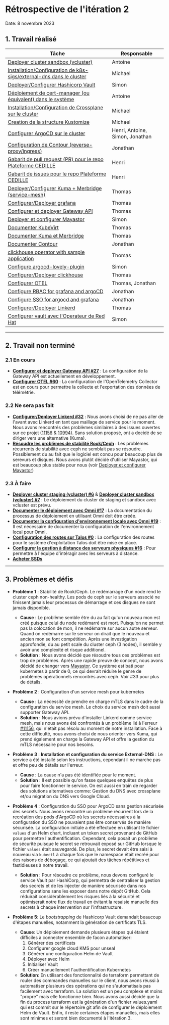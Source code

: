 # Rétrospective de l'itération 2

Date: 8 novembre 2023

## 1. Travail réalisé

| Tâche                                                                                                                                             | Responsable                     |
| ------------------------------------------------------------------------------------------------------------------------------------------------- | ------------------------------- |
| [Deployer cluster sandbox (vcluster)](https://github.com/ClubCedille/Plateforme-Cedille/issues/7)                                                 | Antoine                         |
| [Installation/Configuration de k8s-sigs/external-dns dans le cluster](https://github.com/ClubCedille/Plateforme-Cedille/issues/35)                | Michael                         |
| [Deployer/Configurer Hashicorp Vault](https://github.com/ClubCedille/Plateforme-Cedille/issues/14)                                                | Simon                           |
| [Déploiement de cert-manager (ou équivalent) dans le système](https://github.com/ClubCedille/Plateforme-Cedille/issues/26)                        | Antoine                         |
| [Installation/Configuration de Crossplane sur le cluster](https://github.com/ClubCedille/Plateforme-Cedille/issues/31)                            | Michael                         |
| [Creation de la structure Kustomize](https://github.com/ClubCedille/Plateforme-Cedille/issues/25)                                                 | Michael                         |
| [Configurer ArgoCD sur le cluster](https://github.com/ClubCedille/Plateforme-Cedille/issues/5)                                                    | Henri, Antoine, Simon, Jonathan |
| [Configuration de Contour (reverse-proxy/ingress)](https://github.com/ClubCedille/Plateforme-Cedille/issues/11)                                   | Jonathan                        |
| [Gabarit de pull request (PR) pour le repo Plateforme CEDILLE](https://github.com/orgs/ClubCedille/projects/3/views/5?pane=issue&itemId=41043072) | Henri                           |
| [Gabarit de issues pour le repo Plateforme CEDILLE](https://github.com/orgs/ClubCedille/projects/3/views/5?pane=issue&itemId=41043078)            | Henri                           |
| [Deployer/Configurer Kuma + Merbridge (service-mesh)](https://github.com/ClubCedille/Plateforme-Cedille/issues/20)                                | Thomas                          |
| [Configurer/Deployer grafana](https://github.com/ClubCedille/Plateforme-Cedille/issues/21)                                                        | Thomas                          |
| [Configurer et deployer Gateway API](https://github.com/ClubCedille/Plateforme-Cedille/issues/27)                                                 | Thomas                          |
| [Deployer et configurer Mayastor](https://github.com/ClubCedille/Plateforme-Cedille/issues/33)                                                    | Simon                           |
| [Documenter KubeVirt](https://github.com/ClubCedille/Plateforme-Cedille/issues/28)                                                                | Thomas                          |
| [Documenter Kuma et Merbridge](https://github.com/ClubCedille/Plateforme-Cedille/issues/29)                                                       | Thomas                          |
| [Documenter Contour](https://github.com/ClubCedille/Plateforme-Cedille/issues/30)                                                                 | Jonathan                        |
| [clickhouse operator with sample application](https://github.com/ClubCedille/Plateforme-Cedille/issues/37)                                        | Thomas                          |
| [Configure argocd-lovely-plugin](https://github.com/ClubCedille/Plateforme-Cedille/issues/42)                                                     | Simon                           |
| [Configurer/Deployer clickhouse](https://github.com/ClubCedille/Plateforme-Cedille/issues/58)                                                     | Thomas                          |
| [Configurer OTEL](https://github.com/ClubCedille/Plateforme-Cedille/issues/60)                                                                    | Thomas, Jonathan                |
| [Configure RBAC for grafana and argoCD](https://github.com/ClubCedille/Plateforme-Cedille/issues/61)                                              | Jonathan                        |
| [Configure SSO for argocd and grafana](https://github.com/ClubCedille/Plateforme-Cedille/issues/62)                                               | Jonathan                        |
| [Configurer/Deployer Linkerd](https://github.com/ClubCedille/Plateforme-Cedille/issues/32)                                                        | Thomas                          |
| [Configurer vault avec l'Operateur de Red Hat](https://github.com/ClubCedille/Plateforme-Cedille/issues/65)                                       | Simon                           |

---

## 2. Travail non terminé

### 2.1 En cours

- **[Configurer et deployer Gateway API #27](https://github.com/ClubCedille/Plateforme-Cedille/issues/27)**
  : La configuration de la Gateway API est actuellement en développement.
- **[Configurer OTEL #60](https://github.com/ClubCedille/Plateforme-Cedille/issues/60)**
  : La configuration de l'OpenTelemetry Collector est en cours pour permettre la
  collecte et l'exportation des données de télémétrie.

### 2.2 Ne sera pas fait

- **[Configurer/Deployer Linkerd #32](https://github.com/ClubCedille/Plateforme-Cedille/issues/32)**
  : Nous avons choisi de ne pas aller de l'avant avec Linkerd en tant que
  maillage de service pour le moment. Nous avons rencontrés des problèmes
  similaires à des issues ouvertes sur ce projet
  ([11156](https://github.com/linkerd/linkerd2/issues/11156) &
  [10994](https://github.com/linkerd/linkerd2/issues/10994)). Sans solution
  proposé, ont a decidé de se diriger vers une alternative (Kuma).
- **[Résoudre les problèmes de stabilité Rook/Ceph](https://github.com/ClubCedille/Plateforme-Cedille/issues/34)**
  : Les problèmes récurrents de stabilité avec ceph ne semblait pas se résoudre.
  Possiblement du au fait que le logiciel est concu pour beaucoup plus de
  serevurs et disques. Nous avons plutôt décidé d'utiliser Mayastor, qui est
  beaucoup plus stable pour nous (voir
  [Deployer et configurer Mayastor](https://github.com/ClubCedille/Plateforme-Cedille/issues/33))

### 2.3 À faire

- **[Deployer cluster staging (vcluster) #6](https://github.com/ClubCedille/Plateforme-Cedille/issues/6)**
  &
  **[Deployer cluster sandbox (vcluster) #7](https://github.com/ClubCedille/Plateforme-Cedille/issues/7)**
  : Le déploiement du cluster de staging et sandbox avec vcluster est prévu.
- **[Documenter le déploiement avec Omni #17](https://github.com/ClubCedille/Plateforme-Cedille/issues/17)**
  : La documentation du processus de déploiement en utilisant Omni doit être
  créée.
- **[Documenter la configuration d'environnement locale avec Omni #19](https://github.com/ClubCedille/Plateforme-Cedille/issues/19)**
  : Il est nécessaire de documenter la configuration de l'environnement local
  pour Omni.
- **[Configuration des routes sur Talos #0](https://github.com/orgs/ClubCedille/projects/3/views/5?pane=issue&itemId=41582552)**
  : La configuration des routes pour le système d'exploitation Talos doit être
  mise en place.
- **[Configurer la gestion à distance des serveurs physiques #16](https://github.com/ClubCedille/Plateforme-Cedille/issues/16)**
  : Pour permettre à l'équipe d'intéragir avec les serveurs à distance.
- **[Acheter SSDs](https://github.com/ClubCedille/Plateforme-Cedille/issues/9)**

---

## 3. Problèmes et défis

- **Problème 1** : Stabilité de Rook/Ceph. Le redémarrage d'un node rend le
  cluster ceph non-healthy. Les pods de ceph sur le serveurs associé ne
  finissent jamais leur processus de démarrage et ces disques ne sont jamais
  disponible.
  - **Cause** : Le problème semble être du au fait qu'un nouveau mon est créé
    puisque celui du node redémarré est mort. Puisqu'on ne permet pas la
    colocation de mon, il ne redémarre sur aucun autre serveur. Quand on
    redémarre sur le serveur on dirait que le nouveau et ancien mon se font
    compétition. Après une investigation approfondie, du au petit scale du
    cluster ceph (3 nodes), il semble y avoir une complexité et risque
    additionel.
  - **Solution** : Nous avons décidé que résoudre tous ces problèmes est trop de
    problèmes. Après une rapide preuve de concept, nous avons décidé de changer
    vers [Mayastor](https://openebs.io/docs/concepts/mayastor). Ce système est
    bati pour kubernetes à partir de 0, ce qui devrait réduire le genre de
    problèmes opérationnels rencontrés avec ceph. Voir #33 pour plus de détails.

- **Problème 2** : Configuration d'un service mesh pour kubernetes
  - **Cause** : La nécessité de prendre en charge mTLS dans le cadre de la
    configuration du service mesh. Le choix du service mesh doit aussi supporter
    Gateway API.
  - **Solution** : Nous avions prévu d'installer Linkerd comme service mesh,
    mais nous avons été confrontés à un problème lié à l'erreur
    [#11156](https://github.com/linkerd/linkerd2/issues/11156), qui n'était pas
    résolu au moment de notre installation. Face à cette difficulté, nous avons
    choisi de nous orienter vers Kuma, qui prend également en charge la Gateway
    API et offre la gestion du mTLS nécessaire pour nos besoins.

- **Problème 3** : **Installation et configuration du service External-DNS** :
  Le service a été installé selon les instructions, cependant il ne marche pas
  et offre peu de détails sur l'erreur.
  - **Cause** : La cause n'a pas été identifiée pour le moment.
  - **Solution** : Il est possible qu'on fasse quelques enquêtes de plus pour
    faire fonctionner le service. On est aussi en train de regarder des
    solutions alternatives comme: Gestion du DNS avec crossplane et/ou migration
    du DNS vers Google Cloud.

- **Problème 4** : Configuration du SSO pour ArgoCD sans gestion sécurisée des
  secrets. Nous avons rencontré un problème récurrent lors de la recréation des
  pods d'ArgoCD où les secrets nécessaires à la configuration du SSO ne
  pouvaient pas être conservés de manière sécurisée. La configuration initiale a
  été effectuée en utilisant le fichier `values` d'un Helm chart, incluant un
  token secret provenant de GitHub pour permettre l'authentification. Cependant,
  cela posait un problème de sécurité puisque le secret se retrouvait exposé sur
  GitHub lorsque le fichier `values` était sauvegardé. De plus, le secret devait
  être saisi à nouveau via `kubectl` à chaque fois que le namespace était recréé
  pour des raisons de débogage, ce qui ajoutait des tâches répétitives et
  fastidieuses à notre travail.
  - **Solution** : Pour résoudre ce problème, nous devons configuré le service
    Vault par HashiCorp, qui permettra de centraliser la gestion des secrets et
    de les injecter de manière sécurisée dans nos configurations sans les
    exposer dans notre dépôt GitHub. Cela réduirait considérablement les risques
    liés à la sécurité et optimiserait notre flux de travail en évitant la
    resaisie manuelle des secrets à chaque intervention sur l'infrastructure.

- **Problème 5**: Le _bootstrapping_ de Hashicorp Vault demandait beaucoup
  d'étapes manuelles, notamment la génération de certificats TLS.
  - **Cause**: Un déploiement demande plusieurs étapes qui étaient difficiles à
    connecter ensemble de facon automatiser:
    1. Générer des certificats
    2. Configurer google cloud KMS pour unseal
    3. Générer une configuration Helm de Vault
    4. Déployer avec Helm
    5. Initialiser Vault
    6. Créer manuellement l'authentification Kubernetes
  - **Solution**: En utilisant des fonctionnalité de terraform permettant de
    rouler des commandes manuelles sur le client, nous avons réussi à
    automatiser plusieurs des opérations qui ne s'automatisais pas facilement
    avec terraform. La solution est un peu complexe et moins "propre" mais elle
    fonctionne bien. Nous avons aussi décidé que la fin du process terraform est
    la génération d'un fichier values.yaml qui est commit sur le répertoire git
    afin de configurer le déploiement Helm de Vault. Enfin, il reste certaines
    étapes manuelles, mais elles sont minimes et seront bien documenté à
    l'itération 3.
